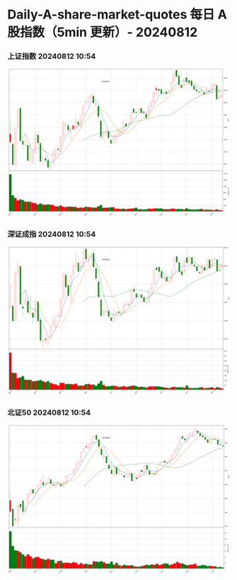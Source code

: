 
# Daily-A-share-market-quotes 每日 A 股指数（5min 更新）- 20240812

### 上证指数 20240812 10:54
![](./fig/2024/8/20240812-sh000001.png)

### 深证成指 20240812 10:54
![](./fig/2024/8/20240812-sz399001.png)

### 北证50 20240812 10:54
![](./fig/2024/8/20240812-bj899050.png)
